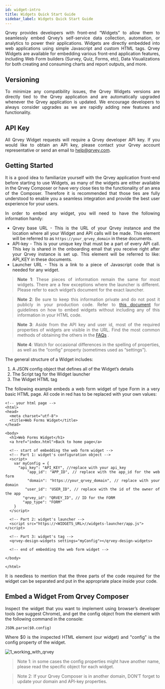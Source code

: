 ```yaml
---
id: widget-intro
title: Widgets Quick Start Guide
sidebar_label: Widgets Quick Start Guide
---
```


<div style="text-align: justify">

Qrvey provides developers with front-end “Widgets” to allow them to seamlessly embed Qrvey’s self-service data collection, automation, or analytics to power their applications. Widgets are directly embedded into web applications using simple Javascript and custom HTML tags. Qrvey Widgets are available for embedding various front-end application features, including Web Form builders (Survey, Quiz, Forms, etc), Data Visualizations for both creating and consuming charts and report outputs, and more.

## Versioning
To minimize any compatibility issues, the Qrvey Widgets versions are directly tied to the Qrvey application and are automatically upgraded whenever the Qrvey application is updated. We encourage developers to always consider upgrades as we are rapidly adding new features and functionality.

## API Key
All Qrvey Widget requests will require a Qrvey developer API key. If you would like to obtain an API key, please contact your Qrvey account representative or send an email to help@qrvey.com.

## Getting Started
It is a good idea to familiarize yourself with the Qrvey application front-end before starting to use Widgets, as many of the widgets are either available in the Qrvey Composer or have very close ties to the functionality of an area of the Composer. Therefore it is recommended that those ties are fully understood to enable you a seamless integration and provide the best user experience for your users. 

In order to embed any widget, you will need to have the following information handy:
- Qrvey base URL - This is the URL of your Qrvey instance and the location where all your Widget and API calls will be made. This element will be referred to as  ```https://your_qrvey_domain``` in these documents. 
- API-key - This is your unique key that must be a part of every API call. This key is shared in the onboarding email that you receive right after your Qrvey instance is set up. This element will be referred to like: API_KEY in these documents.
- Launcher URL - This is a link to a piece of Javascript code that is needed for any widget.


> **Note 1**: These pieces of information remain the same for most widgets. There are a few exceptions where the launcher is different. Please refer to each widget’s document for the exact launcher. 

> **Note 2**: Be sure to keep this information private and do not post it publicly in your production code. Refer to  <a href="/docs/embedding/widgets/widget-embedding-using-cookies/"> this document</a> for guidelines on how to embed widgets without including any of this information in your HTML code.

> **Note 3**: Aside from the API key and user id, most of the required properties of widgets are visible in the URL. Find the most common methods of obtaining the others in the  <a href="/docs/faqs/faqs-intro/">FAQs</a> .

> **Note 4**: Watch for occasional differences in the spelling of properties, as well as the “config” property (sometimes used as “settings”). 



The general structure of a Widget includes:
1. A JSON config object that defines all of the Widget’s details
2. The Script tag for the Widget launcher
3. The Widget HTML tag

The following example embeds a web form widget of type Form in a very basic  HTML page. All code in red has to be replaced with your own values:


```
<!-- your html page -->
<html>
<head>
  <meta charset="utf-8">
  <title>Web Forms Widget</title>
</head>

<body>
  <h1>Web Forms Widget</h1>
  <a href="index.html">Back to home page</a>

  <!-- start of embedding the web form widget -->
  <!-- Part 1: widget's configuration object -->
  <script>
    var myConfig = {
      "api_key": "API_KEY", //replace with your api_key
        "app_id": "APP_ID", // replace with the app_id for the web form
        "domain": "https://your_qrvey_domain", // replace with your domain
        "user_id": "USER_ID", // replace with the id of the owner of the app
        "qrvey_id": "QRVEY_ID", // ID for the FORM
        "app_type": "FORM"
    }
  </script>

  <!-- Part 2: widget's launcher -->
  <script src="https://<WIDGETS_URL>//widgets-launcher/app.js">
</script>

  <!-- Part 3: widget's tag -->
  <qrvey-design-widgets settings="myConfig"></qrvey-design-widgets>

  <!-- end of embedding the web form widget -->

</body>

</html>

```

It is needless to mention that the three parts of the code required for the widget can be separated and put in the appropriate place inside your code.

## Embed a Widget From Qrvey Composer 

Inspect the widget that you want to implement using browser’s developer tools (we suggest Chrome), and get the config object from the element with the following command in the console:

```
JSON.parse($0.config)
```
Where $0 is the inspected HTML element (our widget) and "config" is the config property of the widget.

![1_working_with_qrvey](https://s3.amazonaws.com/cdn.qrvey.com/documentation_assets/embedding/widgets/embed-widget-from-qrvey-composer.png#thumbnail)

> Note 1: in some cases the config properties might have another name, please read the specific object for each widget.

> Note 2: If your Qrvey Composer is in another domain, DON’T forget to update your domain and API-key properties.

